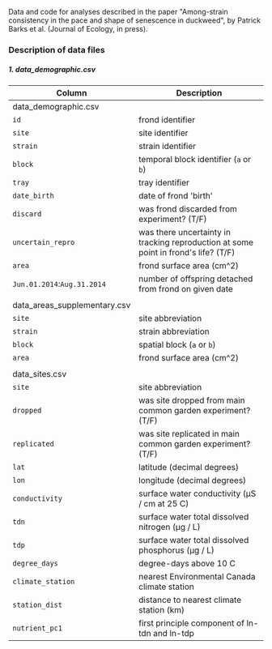 
Data and code for analyses described in the paper "Among-strain consistency in the pace and shape of senescence in duckweed", by Patrick Barks et al. (Journal of Ecology, in press).

### Description of data files

##### 1. data_demographic.csv

Column | Description
-----------------------------|--------------------------------------------------
data_demographic.csv         | 
`id`                         | frond identifier
`site`                       | site identifier
`strain`                     | strain identifier
`block`                      | temporal block identifier (`a` or `b`)
`tray`                       | tray identifier
`date_birth`                 | date of frond 'birth'
`discard`                    | was frond discarded from experiment? (T/F)
`uncertain_repro`            | was there uncertainty in tracking reproduction at some point in frond's life? (T/F)
`area`                       | frond surface area (cm^2)
`Jun.01.2014`:`Aug.31.2014`  | number of offspring detached from frond on given date
                             | 
data_areas_supplementary.csv | 
`site`                       | site abbreviation
`strain`                     | strain abbreviation
`block`                      | spatial block (`a` or `b`)
`area`                       | frond surface area (cm^2)
                             | 
data_sites.csv               | 
`site`                       | site abbreviation
`dropped`                    | was site dropped from main common garden experiment? (T/F)
`replicated`                 | was site replicated in main common garden experiment? (T/F)
`lat`                        | latitude (decimal degrees)
`lon`                        | longitude (decimal degrees)
`conductivity`               | surface water conductivity (μS / cm at 25 C)
`tdn`                        | surface water total dissolved nitrogen (μg / L)
`tdp`                        | surface water total dissolved phosphorus (μg / L)
`degree_days`                | degree-days above 10 C
`climate_station`            | nearest Environmental Canada climate station
`station_dist`               | distance to nearest climate station (km)
`nutrient_pc1`               | first principle component of ln-tdn and ln-tdp
